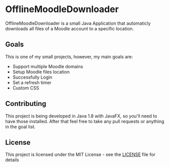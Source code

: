 # OfflineMoodleDownloader
OfflineMoodleDownloader is a small Java Application that automaticly downloads all files of a Moodle account to a specific location.

## Goals
This is one of my small projects, however, my main goals are:
- Support multiple Moodle domains
- Setup Moodle files location
- Successfully Login
- Set a refresh timer
- Custom CSS

## Contributing
This project is being developed in Java 1.8 with JavaFX, so you'll need to have those installed.
After that feel free to take any pull requests or anything in the goal list.

## License
This project is licensed under the MIT License - see the [LICENSE](LICENSE) file for details

